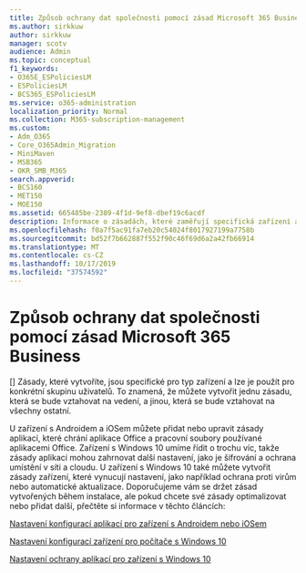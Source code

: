```yaml
---
title: Způsob ochrany dat společnosti pomocí zásad Microsoft 365 Business
ms.author: sirkkuw
author: sirkkuw
manager: scotv
audience: Admin
ms.topic: conceptual
f1_keywords:
- O365E_ESPoliciesLM
- ESPoliciesLM
- BCS365_ESPoliciesLM
ms.service: o365-administration
localization_priority: Normal
ms.collection: M365-subscription-management
ms.custom:
- Adm_O365
- Core_O365Admin_Migration
- MiniMaven
- MSB365
- OKR_SMB_M365
search.appverid:
- BCS160
- MET150
- MOE150
ms.assetid: 665485be-2389-4f1d-9ef8-dbef19c6acdf
description: Informace o zásadách, které zaměřují specifická zařízení a skupiny zabezpečení na ochranu dat společnosti na osobních zařízeních uživatele
ms.openlocfilehash: f0a7f5ac91fa7eb20c54024f8017927199a7758b
ms.sourcegitcommit: bd52f7b662887f552f90c46f69d6a2a42fb66914
ms.translationtype: MT
ms.contentlocale: cs-CZ
ms.lasthandoff: 10/17/2019
ms.locfileid: "37574592"
---
```

# <a name="how-policies-in-microsoft-365-business-protect-company-data"></a>Způsob ochrany dat společnosti pomocí zásad Microsoft 365 Business

[] Zásady, které vytvoříte, jsou specifické pro typ zařízení a lze je použít pro konkrétní skupinu uživatelů. To znamená, že můžete vytvořit jednu zásadu, která se bude vztahovat na vedení, a jinou, která se bude vztahovat na všechny ostatní.
  
U zařízení s Androidem a iOSem můžete přidat nebo upravit zásady aplikací, které chrání aplikace Office a pracovní soubory používané aplikacemi Office. Zařízení s Windows 10 umíme řídit o trochu víc, takže zásady aplikací mohou zahrnovat další nastavení, jako je šifrování a ochrana umístění v síti a cloudu. U zařízení s Windows 10 také můžete vytvořit zásady zařízení, které vynucují nastavení, jako například ochrana proti virům nebo automatické aktualizace. Doporučujeme vám se držet zásad vytvořených během instalace, ale pokud chcete své zásady optimalizovat nebo přidat další, přečtěte si informace v těchto článcích:
  
[Nastavení konfigurací aplikací pro zařízení s Androidem nebo iOSem](app-protection-settings-for-android-and-ios.md)
  
[Nastavení konfigurací zařízení pro počítače s Windows 10](protection-settings-for-windows-10-pcs.md)
  
[Nastavení ochrany aplikací pro zařízení s Windows 10](protection-settings-for-windows-10-devices.md)
  

